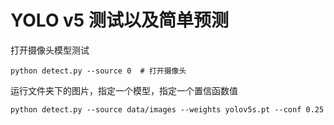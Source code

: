 YOLO v5 测试以及简单预测
========================
打开摄像头模型测试
```
python detect.py --source 0  # 打开摄像头
```
运行文件夹下的图片，指定一个模型，指定一个置信函数值
```
python detect.py --source data/images --weights yolov5s.pt --conf 0.25
```